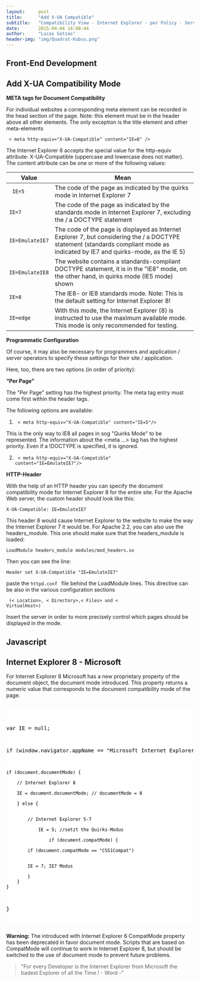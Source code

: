 ```yaml
---
layout:     post
title:      "Add X-UA Compatible"
subtitle:   "Compatibility View - Internet Explorer - per Policy - Server Based"
date:       2015-04-04 14:00:44
author:     "Lucas Gatsas"
header-img: "img/Quadrat-Kubus.png"
---
```


<h2 class="section-heading"><strong> Front-End Development</strong> </h2>
<h2 class="section-heading">Add X-UA Compatibility Mode</h2>


<strong>META tags for Document Compatibility</strong>

For individual websites a corresponding meta element can be recorded in the head section of the page. Note: this element must be in the header above all other elements. The only exception is the title element and other meta-elements

      

<code> < meta http-equiv="X-UA-Compatible" content="IE=8" /> </code>

The Internet Explorer 8 accepts the special value for the http-equiv attribute: X-UA-Compatible (uppercase and lowercase does not matter).
The content attribute can be one or more of the following values:


<table class="table">
        <thead>
          <tr>
            <th>Value</th>
            <th id="fadeout-1">Mean</th>
          </tr>
        </thead>
        <tbody>
          <tr>
            <td> <code> IE=5 </code></td>
            <td id="fadeout-1">The code of the page as indicated by the quirks mode in Internet Explorer 7 </td>
          </tr>
          <tr>
            <td><code>IE=7</code></td>
            <td id="fadeout-1">The code of the page as indicated by the standards mode in Internet Explorer 7, excluding the / a DOCTYPE statement</td>
          </tr>
          <tr>
            <td><code>IE=EmulateIE7</code></td>
            <td id="fadeout-1">The code of the page is displayed as Internet Explorer 7, but considering the / a DOCTYPE statement (standards compliant mode as indicated by IE7 and quirks-mode, as the IE 5)</td>
          </tr>
               <tr>
            <td><code>IE=EmulateIE8</code></td>
            <td id="fadeout-1">The website contains a standards-compliant DOCTYPE statement, it is in the "IE8" mode, on the other hand, in quirks mode (IE5 mode) shown</td>
          </tr>
                        <tr>
            <td><code>IE=8</code></td>
            <td id="fadeout-1">The IE8- or IE8 standards mode. Note: This is the default setting for Internet Explorer 8!</td>
          </tr>
                       <tr>
            <td><code>IE=edge</code></td>
            <td id="fadeout-1">With this mode, the Internet Explorer (8) is instructed to use the maximum available mode. This mode is only recommended for testing.</td>
          </tr>
        </tbody>
      </table>



<strong> Programmatic Configuration </strong>


Of course, it may also be necessary for programmers and application / server operators to specify these settings for their site / application.

Here, too, there are two options (in order of priority):


<strong> “Per Page” </strong>


The "Per Page" setting has the highest priority. The meta tag entry must come first within the header tags.

The following options are available:

1. <code> < meta http-equiv="X-UA-Compatible" content="IE=5"/> </code> 

This is the only way to IE8 all pages in sog "Quirks Mode" to be represented. The information about the <meta ...> tag has the highest priority. Even if a !DOCTYPE is specified, it is ignored.

2. <code> < meta http-equiv="X-UA-Compatible" content="IE=EmulateIE7"/>  </code>

<strong>HTTP-Header</strong>

With the help of an HTTP header you can specify the document compatibility mode for Internet Explorer 8 for the entire site.
For the Apache Web server, the custom header should look like this:

<code>X-UA-Compatible: IE=EmulateIE7 </code>

This header 8 would cause Internet Explorer to the website to make the way the Internet Explorer 7 it would be.
For Apache 2.2, you can also use the headers_module. This one should make sure that the headers_module is loaded:

<code>LoadModule headers_module modules/mod_headers.so</code>

Then you can see the line:

<code>Header set X-UA-Compatible "IE=EmulateIE7"</code>

paste the <code>httpd.conf </code> file behind the LoadModule lines. This directive can be also in the various configuration sections

<code> (< Location>, < Directory>,< Files> und < VirtualHost>) </code>


Insert the server in order to more precisely control which pages should be displayed in the mode.

<h2 class="section-heading"><strong> Javascript</strong> </h2>
<h2 class="section-heading"> Internet Explorer 8 - Microsoft</h2>

For Internet Explorer 8 Microsoft has a new proprietary property of the document object, the document mode introduced. This property returns a numeric value that corresponds to the document compatibility mode of the page.


<div style="overflow:auto; height=200; width=100%;">
<pre style="color:black;background:white;"><pre>

var IE = null;

if (window.navigator.appName == "Microsoft Internet Explorer") {
	
	if (document.documentMode) {

		// Internet Explorer 8

		IE = document.documentMode; // documentMode = 8

		} else {


			// Internet Explorer 5-7

				IE = 5; //setzt the Quirks-Modus

					if (document.compatMode) {
	
			if (document.compatMode == "CSS1Compat")


			IE = 7; IE7 Modus

			}
		}
	}
}
</pre></pre></div>



<strong>Warning:</strong> The introduced with Internet Explorer 6 CompatMode property has been deprecated in favor document mode. Scripts that are based on CompatMode will continue to work in Internet Explorer 8, but should be switched to the use of document mode to prevent future problems.



<blockquote>
	"For every Developer is the Internet Explorer from Microsoft the badest Explorer of all the Time.! - Word -"
</blockquote>